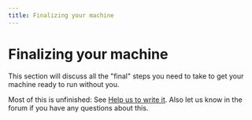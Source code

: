 ```yaml
---
title: Finalizing your machine
---
```


# Finalizing your machine


This section will discuss all the "final" steps you need to take to
get your machine ready to run without you.

Most of this is unfinished: See
[Help us to write it](../about/help.md). Also let us
know in the forum if you have any questions about this.
